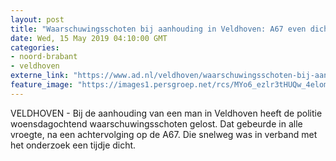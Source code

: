 ```yaml
---
layout: post
title: "Waarschuwingsschoten bij aanhouding in Veldhoven: A67 even dicht in verband met zoektocht politie"
date: Wed, 15 May 2019 04:10:00 GMT
categories: 
- noord-brabant 
- veldhoven 
externe_link: "https://www.ad.nl/veldhoven/waarschuwingsschoten-bij-aanhouding-in-veldhoven-a67-even-dicht-in-verband-met-zoektocht-politie~aa696cb9/"
feature_image: "https://images1.persgroep.net/rcs/MYo6_ezlr3tHUQw_4elomwFSfxA/diocontent/148408026/_fitwidth/400/?appId=21791a8992982cd8da851550a453bd7f&quality=0.7"
---
```


VELDHOVEN - Bij de aanhouding van een man in Veldhoven heeft de politie woensdagochtend waarschuwingsschoten gelost. Dat gebeurde in alle vroegte, na een achtervolging op de A67. Die snelweg was in verband met het onderzoek een tijdje dicht.
